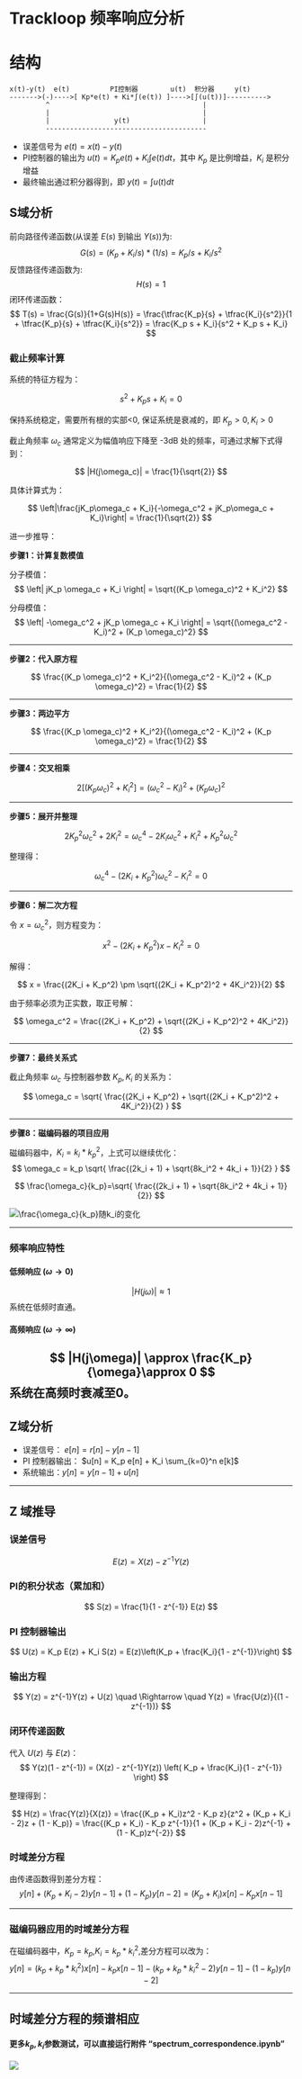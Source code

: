 # Trackloop 频率响应分析

# 结构
```
x(t)-y(t)  e(t)          PI控制器        u(t)  积分器     y(t)
------->(-)---->[ Kp*e(t) + Ki*∫(e(t)) ]---->[∫(u(t))]---------->
         ^                                      |
         |                                      |
         |                y(t)                  |
         ----------------------------------------
```
* 误差信号为 $e(t) = x(t) - y(t)$
* PI控制器的输出为 $u(t) = K_p e(t) + K_i \int e(t) dt$，其中 $K_p$ 是比例增益，$K_i$ 是积分增益
* 最终输出通过积分器得到，即 $y(t) = \int u(t) dt$
## S域分析
前向路径传递函数(从误差 $E(s)$ 到输出 $Y(s)$)为:
$$
G(s) = (K_p + K_i/s) * (1/s) = K_p/s + K_i/s^2
$$
反馈路径传递函数为:
$$
H(s) = 1
$$
闭环传递函数：
$$
T(s) =  \frac{G(s)}{1+G(s)H(s)} 
= \frac{\tfrac{K_p}{s} + \tfrac{K_i}{s^2}}{1 + \tfrac{K_p}{s} + \tfrac{K_i}{s^2}}
= \frac{K_p s + K_i}{s^2 + K_p s + K_i}
$$

### 截止频率计算
系统的特征方程为：

$$
s^2 + K_p s + K_i = 0
$$

保持系统稳定，需要所有根的实部<0, 保证系统是衰减的，即 $K_p > 0, K_i > 0$

截止角频率 $\omega_c$ 通常定义为幅值响应下降至 -3dB 处的频率，可通过求解下式得到：

$$
|H(j\omega_c)| = \frac{1}{\sqrt{2}}
$$

具体计算式为：

$$
\left|\frac{jK_p\omega_c + K_i}{-\omega_c^2 + jK_p\omega_c + K_i}\right| = \frac{1}{\sqrt{2}}
$$

进一步推导：

**步骤1：计算复数模值**

分子模值：
$$
\left| jK_p \omega_c + K_i \right| 
= \sqrt{(K_p \omega_c)^2 + K_i^2}
$$

分母模值：
$$
\left| -\omega_c^2 + jK_p \omega_c + K_i \right|
= \sqrt{(\omega_c^2 - K_i)^2 + (K_p \omega_c)^2}
$$

---

**步骤2：代入原方程**

$$
\frac{(K_p \omega_c)^2 + K_i^2}{(\omega_c^2 - K_i)^2 + (K_p \omega_c)^2} = \frac{1}{2}
$$

---

**步骤3：两边平方**

$$
\frac{(K_p \omega_c)^2 + K_i^2}{(\omega_c^2 - K_i)^2 + (K_p \omega_c)^2} = \frac{1}{2}
$$

---

**步骤4：交叉相乘**

$$
2 \left[ (K_p \omega_c)^2 + K_i^2 \right]
= (\omega_c^2 - K_i)^2 + (K_p \omega_c)^2
$$

---

**步骤5：展开并整理**

$$
2K_p^2 \omega_c^2 + 2K_i^2
= \omega_c^4 - 2K_i \omega_c^2 + K_i^2 + K_p^2 \omega_c^2
$$

整理得：

$$
\omega_c^4 - (2K_i + K_p^2)\omega_c^2 - K_i^2 = 0
$$

---

**步骤6：解二次方程**

令 $x = \omega_c^2$，则方程变为：

$$
x^2 - (2K_i + K_p^2)x - K_i^2 = 0
$$

解得：

$$
x = \frac{(2K_i + K_p^2) \pm \sqrt{(2K_i + K_p^2)^2 + 4K_i^2}}{2}
$$

由于频率必须为正实数，取正号解：

$$
\omega_c^2 = \frac{(2K_i + K_p^2) + \sqrt{(2K_i + K_p^2)^2 + 4K_i^2}}{2}
$$

---

**步骤7：最终关系式**

截止角频率 $\omega_c$ 与控制器参数 $K_p, K_i$ 的关系为：

$$
\omega_c =
\sqrt{
\frac{(2K_i + K_p^2) + \sqrt{(2K_i + K_p^2)^2 + 4K_i^2}}{2}
}
$$

---

**步骤8：磁编码器的项目应用**

磁编码器中，$K_i=k_i*k_p^2$，上式可以继续优化：
$$
\omega_c = k_p \sqrt{ \frac{(2k_i + 1) + \sqrt{8k_i^2 + 4k_i + 1}}{2} }
$$

$$
\frac{\omega_c}{k_p}=\sqrt{ \frac{(2k_i + 1) + \sqrt{8k_i^2 + 4k_i + 1}}{2}}
$$

![$\frac{\omega_c}{k_p}$随$k_i$的变化](./pic/wc_kp_ki.png)

---


### 频率响应特性

#### 低频响应 ($\omega \to 0$)
$$
|H(j\omega)| \approx 1
$$
系统在低频时直通。

#### 高频响应 ($\omega \to \infty$)
$$
|H(j\omega)| \approx \frac{K_p}{\omega}\approx 0
$$
系统在高频时衰减至0。
---

## Z域分析

- 误差信号： $e[n] = r[n] - y[n-1]$
- PI 控制器输出： $u[n] = K_p e[n] + K_i \sum_{k=0}^n e[k]$
- 系统输出：$y[n] = y[n-1] + u[n]$

---
## Z 域推导
### 误差信号
$$
E(z) = X(z) - z^{-1}Y(z)
$$
### PI的积分状态（累加和）
$$
S(z) = \frac{1}{1 - z^{-1}} E(z)
$$
### PI 控制器输出
$$
U(z) = K_p E(z) + K_i S(z) 
= E(z)\left(K_p + \frac{K_i}{1 - z^{-1}}\right)
$$

### 输出方程
$$
Y(z) = z^{-1}Y(z) + U(z) 
\quad \Rightarrow \quad
Y(z) =  \frac{U(z)}{(1 - z^{-1})}
$$

### 闭环传递函数

代入 $U(z)$ 与 $E(z)$：
$$
Y(z)(1 - z^{-1}) = (X(z) - z^{-1}Y(z)) \left( K_p + \frac{K_i}{1 - z^{-1}} \right)
$$

整理得到：

$$
H(z) = \frac{Y(z)}{X(z)} 
= \frac{(K_p + K_i)z^2 - K_p z}{z^2 + (K_p + K_i - 2)z + (1 - K_p)}
= \frac{(K_p + K_i) - K_p z^{-1}}{1 + (K_p + K_i - 2)z^{-1} + (1 - K_p)z^{-2}}
$$

### 时域差分方程

由传递函数得到差分方程：
$$
y[n] + (K_p + K_i - 2)y[n-1] + (1 - K_p)y[n-2] 
= (K_p + K_i)x[n] - K_p x[n-1]
$$

---

### 磁编码器应用的时域差分方程
在磁编码器中，$K_p=k_p$,$K_i=k_p*k_i^2$,差分方程可以改为：
$$
y[n] = (k_p + k_p*k_i^2)x[n] - k_p x[n-1] - (k_p + k_p*k_i^2 - 2)y[n-1] - (1 - k_p)y[n-2] 
$$

---

## 时域差分方程的频谱相应
#### 更多$k_p, k_i$参数测试，可以直接运行附件 “spectrum_correspondence.ipynb” 
![](./pic/spec_amp.jpg)

